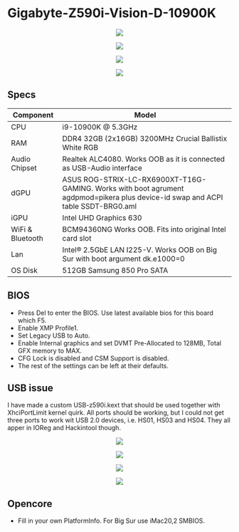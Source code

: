 # Gigabyte-Z590i-Vision-D-10900K
 <p align="center">
  <img src="Docs/AboutThisMac.png" align=center">
 </p>
 <p align="center">
  <img src="Docs/PCI.png" align=center">
 </p>
  <p align="center">
  <img src="Docs/Geekbench.png" align=center">
 </p>
  <p align="center">
  <img src="Docs/Metal.png" align=center">
 </p>

 ## Specs
 | **Component** | **Model** |
| ------------- | --------- |
| CPU | i9-10900K @ 5.3GHz |
| RAM | DDR4 32GB (2x16GB) 3200MHz Crucial Ballistix White RGB |
| Audio Chipset | Realtek ALC4080. Works OOB as it is connected as USB-Audio interface |
| dGPU | ASUS ROG-STRIX-LC-RX6900XT-T16G-GAMING. Works with boot agrument agdpmod=pikera plus device-id swap and ACPI table SSDT-BRG0.aml |
| iGPU | Intel UHD Graphics 630 |
| WiFi & Bluetooth | BCM94360NG Works OOB. Fits into original Intel card slot |
| Lan |  Intel® 2.5GbE LAN I225-V. Works OOB on Big Sur with boot argument dk.e1000=0 |
| OS Disk | 512GB Samsung 850 Pro SATA |

## BIOS
- Press Del to enter the BIOS. Use latest available bios for this board which F5.
- Enable XMP Profile1.
- Set Legacy USB to Auto.
- Enable Internal graphics and set DVMT Pre-Allocated to 128MB, Total GFX memory to MAX.
- CFG Lock is disabled and CSM Support is disabled.
- The rest of the settings can be left at their defaults.

## USB issue
I have made a custom USB-z590i.kext that should be used together with XhciPortLimit kernel quirk. All ports should be working, but I could not get three ports to work wit USB 2.0 devices, i.e. HS01, HS03 and HS04. They all apper in IOReg and Hackintool though.
 <p align="center">
  <img src="Docs/IOReg.png" align=center">
 </p>
 <p align="center">
  <img src="Docs/Hackintool.png" align=center">
 </p>
 <p align="center">
  <img src="Docs/BackIO.png" align=center">
 </p>
 <p align="center">
  <img src="Docs/InternalO.png" align=center">
 </p>

## Opencore
- Fill in your own PlatformInfo. For Big Sur use iMac20,2 SMBIOS.
